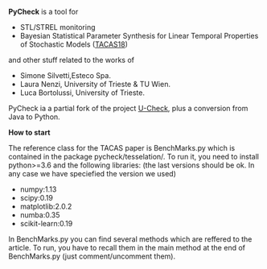**PyCheck** is a tool for 
- STL/STREL monitoring
- Bayesian Statistical Parameter Synthesis for Linear Temporal Properties of Stochastic Models ([TACAS18](https://link.springer.com/chapter/10.1007/978-3-319-89963-3_23))

and other stuff related to the works of 
- Simone Silvetti,Esteco Spa.
- Laura Nenzi, University of Trieste & TU Wien.
- Luca Bortolussi, University of Trieste.

PyCheck ia a partial fork of the project [U-Check](https://link.springer.com/chapter/10.1007/978-3-319-22264-6_6/fulltext.html), plus a conversion from Java to Python.

**How to start** 

The reference class for the TACAS paper is BenchMarks.py which is contained in the package pycheck/tesselation/. 
To run it, you need to install python>=3.6 and the following libraries: 
(the last versions should be ok. In any case we have speciefied the version we used)

- numpy:1.13
- scipy:0.19
- matplotlib:2.0.2
- numba:0.35
- scikit-learn:0.19

In BenchMarks.py you can find several methods which are reffered to the article. 
To run, you have to recall them in the main method at the end of BenchMarks.py (just comment/uncomment them).
